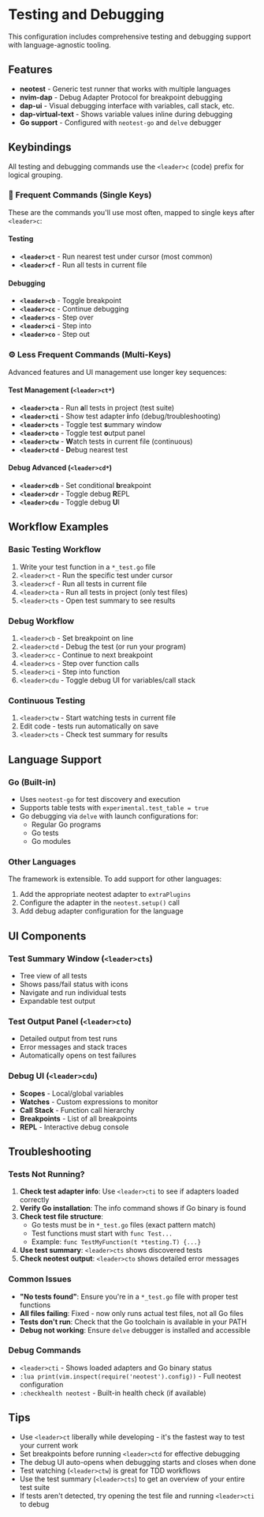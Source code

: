 # Testing and Debugging

This configuration includes comprehensive testing and debugging support with language-agnostic tooling.

## Features

- **neotest** - Generic test runner that works with multiple languages
- **nvim-dap** - Debug Adapter Protocol for breakpoint debugging  
- **dap-ui** - Visual debugging interface with variables, call stack, etc.
- **dap-virtual-text** - Shows variable values inline during debugging
- **Go support** - Configured with `neotest-go` and `delve` debugger

## Keybindings

All testing and debugging commands use the `<leader>c` (code) prefix for logical grouping.

### 🚀 Frequent Commands (Single Keys)

These are the commands you'll use most often, mapped to single keys after `<leader>c`:

#### Testing
- **`<leader>ct`** - Run nearest test under cursor (most common)
- **`<leader>cf`** - Run all tests in current file

#### Debugging  
- **`<leader>cb`** - Toggle breakpoint
- **`<leader>cc`** - Continue debugging
- **`<leader>cs`** - Step over
- **`<leader>ci`** - Step into  
- **`<leader>co`** - Step out

### ⚙️ Less Frequent Commands (Multi-Keys)

Advanced features and UI management use longer key sequences:

#### Test Management (`<leader>ct*`)
- **`<leader>cta`** - Run **a**ll tests in project (test suite)
- **`<leader>cti`** - Show test adapter **i**nfo (debug/troubleshooting)
- **`<leader>cts`** - Toggle test **s**ummary window
- **`<leader>cto`** - Toggle test **o**utput panel
- **`<leader>ctw`** - **W**atch tests in current file (continuous)
- **`<leader>ctd`** - **D**ebug nearest test

#### Debug Advanced (`<leader>cd*`)
- **`<leader>cdb`** - Set conditional **b**reakpoint
- **`<leader>cdr`** - Toggle debug **R**EPL
- **`<leader>cdu`** - Toggle debug **U**I

## Workflow Examples

### Basic Testing Workflow
1. Write your test function in a `*_test.go` file
2. `<leader>ct` - Run the specific test under cursor
3. `<leader>cf` - Run all tests in current file  
4. `<leader>cta` - Run all tests in project (only test files)
5. `<leader>cts` - Open test summary to see results

### Debug Workflow
1. `<leader>cb` - Set breakpoint on line
2. `<leader>ctd` - Debug the test (or run your program)
3. `<leader>cc` - Continue to next breakpoint
4. `<leader>cs` - Step over function calls
5. `<leader>ci` - Step into function
6. `<leader>cdu` - Toggle debug UI for variables/call stack

### Continuous Testing
1. `<leader>ctw` - Start watching tests in current file
2. Edit code - tests run automatically on save
3. `<leader>cts` - Check test summary for results

## Language Support

### Go (Built-in)
- Uses `neotest-go` for test discovery and execution
- Supports table tests with `experimental.test_table = true`
- Go debugging via `delve` with launch configurations for:
  - Regular Go programs
  - Go tests  
  - Go modules

### Other Languages
The framework is extensible. To add support for other languages:
1. Add the appropriate neotest adapter to `extraPlugins`
2. Configure the adapter in the `neotest.setup()` call
3. Add debug adapter configuration for the language

## UI Components

### Test Summary Window (`<leader>cts`)
- Tree view of all tests
- Shows pass/fail status with icons
- Navigate and run individual tests
- Expandable test output

### Test Output Panel (`<leader>cto`)
- Detailed output from test runs
- Error messages and stack traces
- Automatically opens on test failures

### Debug UI (`<leader>cdu`)
- **Scopes** - Local/global variables
- **Watches** - Custom expressions to monitor
- **Call Stack** - Function call hierarchy  
- **Breakpoints** - List of all breakpoints
- **REPL** - Interactive debug console

## Troubleshooting

### Tests Not Running?

1. **Check test adapter info**: Use `<leader>cti` to see if adapters loaded correctly
2. **Verify Go installation**: The info command shows if Go binary is found
3. **Check test file structure**: 
   - Go tests must be in `*_test.go` files (exact pattern match)
   - Test functions must start with `func Test...`
   - Example: `func TestMyFunction(t *testing.T) {...}`
4. **Use test summary**: `<leader>cts` shows discovered tests
5. **Check neotest output**: `<leader>cto` shows detailed error messages

### Common Issues

- **"No tests found"**: Ensure you're in a `*_test.go` file with proper test functions
- **All files failing**: Fixed - now only runs actual test files, not all Go files  
- **Tests don't run**: Check that the Go toolchain is available in your PATH
- **Debug not working**: Ensure `delve` debugger is installed and accessible

### Debug Commands

- `<leader>cti` - Shows loaded adapters and Go binary status
- `:lua print(vim.inspect(require('neotest').config))` - Full neotest configuration
- `:checkhealth neotest` - Built-in health check (if available)

## Tips

- Use `<leader>ct` liberally while developing - it's the fastest way to test your current work
- Set breakpoints before running `<leader>ctd` for effective debugging
- The debug UI auto-opens when debugging starts and closes when done
- Test watching (`<leader>ctw`) is great for TDD workflows
- Use the test summary (`<leader>cts`) to get an overview of your entire test suite
- If tests aren't detected, try opening the test file and running `<leader>cti` to debug